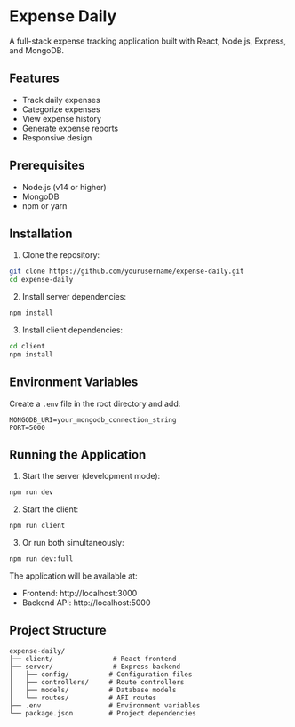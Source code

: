 # Expense Daily

A full-stack expense tracking application built with React, Node.js, Express, and MongoDB.

## Features

- Track daily expenses
- Categorize expenses
- View expense history
- Generate expense reports
- Responsive design

## Prerequisites

- Node.js (v14 or higher)
- MongoDB
- npm or yarn

## Installation

1. Clone the repository:
```bash
git clone https://github.com/yourusername/expense-daily.git
cd expense-daily
```

2. Install server dependencies:
```bash
npm install
```

3. Install client dependencies:
```bash
cd client
npm install
```

## Environment Variables

Create a `.env` file in the root directory and add:

```
MONGODB_URI=your_mongodb_connection_string
PORT=5000
```

## Running the Application

1. Start the server (development mode):
```bash
npm run dev
```

2. Start the client:
```bash
npm run client
```

3. Or run both simultaneously:
```bash
npm run dev:full
```

The application will be available at:
- Frontend: http://localhost:3000
- Backend API: http://localhost:5000

## Project Structure

```
expense-daily/
├── client/               # React frontend
├── server/               # Express backend
│   ├── config/          # Configuration files
│   ├── controllers/     # Route controllers
│   ├── models/          # Database models
│   └── routes/          # API routes
├── .env                 # Environment variables
└── package.json         # Project dependencies
``` 